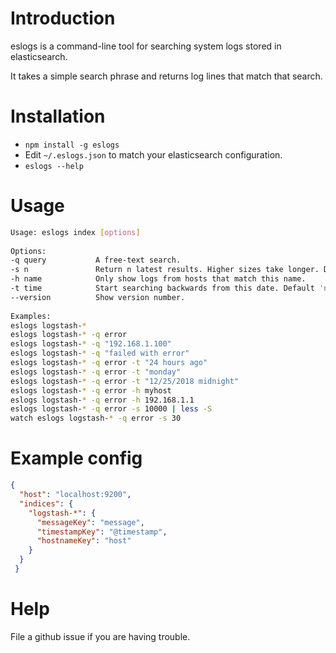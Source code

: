 Introduction
===
eslogs is a command-line tool for searching system logs stored in elasticsearch. 

It takes a simple search phrase and returns log lines that match that search.

Installation
===
* `npm install -g eslogs`
* Edit `~/.eslogs.json` to match your elasticsearch configuration.
* `eslogs --help`

Usage
===
```bash
Usage: eslogs index [options]
  
Options:
-q query           A free-text search.
-s n               Return n latest results. Higher sizes take longer. Default 100.
-h name            Only show logs from hosts that match this name.
-t time            Start searching backwards from this date. Default 'now'.
--version          Show version number.
  
Examples:
eslogs logstash-*
eslogs logstash-* -q error
eslogs logstash-* -q "192.168.1.100"
eslogs logstash-* -q "failed with error"
eslogs logstash-* -q error -t "24 hours ago"
eslogs logstash-* -q error -t "monday"
eslogs logstash-* -q error -t "12/25/2018 midnight"
eslogs logstash-* -q error -h myhost
eslogs logstash-* -q error -h 192.168.1.1
eslogs logstash-* -q error -s 10000 | less -S
watch eslogs logstash-* -q error -s 30
```

Example config
===
```json
{
  "host": "localhost:9200",
  "indices": {
    "logstash-*": {
      "messageKey": "message",
      "timestampKey": "@timestamp",
      "hostnameKey": "host"    
    }
  }
 }
```

Help
===
File a github issue if you are having trouble.
